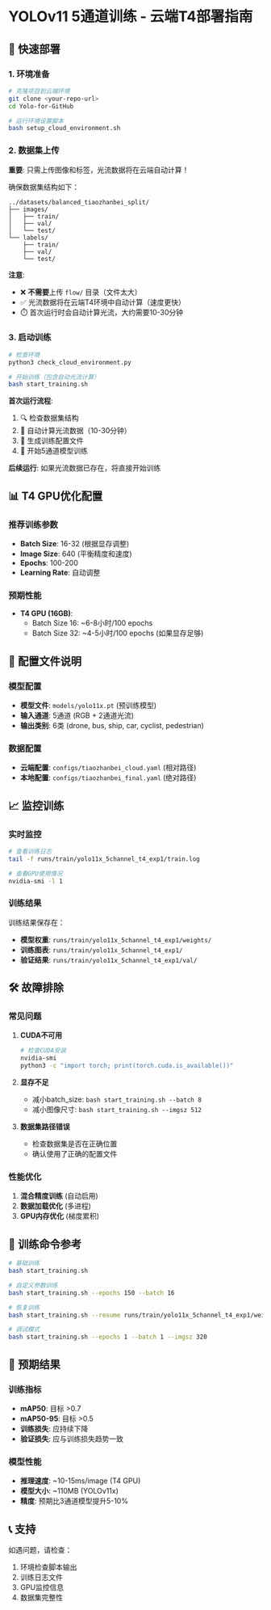 # YOLOv11 5通道训练 - 云端T4部署指南

## 🚀 快速部署

### 1. 环境准备
```bash
# 克隆项目到云端环境
git clone <your-repo-url>
cd Yolo-for-GitHub

# 运行环境设置脚本
bash setup_cloud_environment.sh
```

### 2. 数据集上传
**重要**: 只需上传图像和标签，光流数据将在云端自动计算！

确保数据集结构如下：
```
../datasets/balanced_tiaozhanbei_split/
├── images/
│   ├── train/
│   ├── val/
│   └── test/
└── labels/
    ├── train/
    ├── val/
    └── test/
```

**注意**:
- ❌ **不需要**上传 `flow/` 目录（文件太大）
- ✅ 光流数据将在云端T4环境中自动计算（速度更快）
- ⏱️ 首次运行时会自动计算光流，大约需要10-30分钟

### 3. 启动训练
```bash
# 检查环境
python3 check_cloud_environment.py

# 开始训练（包含自动光流计算）
bash start_training.sh
```

**首次运行流程**:
1. 🔍 检查数据集结构
2. 🌊 自动计算光流数据（10-30分钟）
3. 📝 生成训练配置文件
4. 🚀 开始5通道模型训练

**后续运行**: 如果光流数据已存在，将直接开始训练

## 📊 T4 GPU优化配置

### 推荐训练参数
- **Batch Size**: 16-32 (根据显存调整)
- **Image Size**: 640 (平衡精度和速度)
- **Epochs**: 100-200
- **Learning Rate**: 自动调整

### 预期性能
- **T4 GPU (16GB)**: 
  - Batch Size 16: ~6-8小时/100 epochs
  - Batch Size 32: ~4-5小时/100 epochs (如果显存足够)

## 🔧 配置文件说明

### 模型配置
- **模型文件**: `models/yolo11x.pt` (预训练模型)
- **输入通道**: 5通道 (RGB + 2通道光流)
- **输出类别**: 6类 (drone, bus, ship, car, cyclist, pedestrian)

### 数据配置
- **云端配置**: `configs/tiaozhanbei_cloud.yaml` (相对路径)
- **本地配置**: `configs/tiaozhanbei_final.yaml` (绝对路径)

## 📈 监控训练

### 实时监控
```bash
# 查看训练日志
tail -f runs/train/yolo11x_5channel_t4_exp1/train.log

# 查看GPU使用情况
nvidia-smi -l 1
```

### 训练结果
训练结果保存在：
- **模型权重**: `runs/train/yolo11x_5channel_t4_exp1/weights/`
- **训练图表**: `runs/train/yolo11x_5channel_t4_exp1/`
- **验证结果**: `runs/train/yolo11x_5channel_t4_exp1/val/`

## 🛠️ 故障排除

### 常见问题

1. **CUDA不可用**
   ```bash
   # 检查CUDA安装
   nvidia-smi
   python3 -c "import torch; print(torch.cuda.is_available())"
   ```

2. **显存不足**
   - 减小batch_size: `bash start_training.sh --batch 8`
   - 减小图像尺寸: `bash start_training.sh --imgsz 512`

3. **数据集路径错误**
   - 检查数据集是否在正确位置
   - 确认使用了正确的配置文件

### 性能优化

1. **混合精度训练** (自动启用)
2. **数据加载优化** (多进程)
3. **GPU内存优化** (梯度累积)

## 📝 训练命令参考

```bash
# 基础训练
bash start_training.sh

# 自定义参数训练
bash start_training.sh --epochs 150 --batch 16

# 恢复训练
bash start_training.sh --resume runs/train/yolo11x_5channel_t4_exp1/weights/last.pt

# 调试模式
bash start_training.sh --epochs 1 --batch 1 --imgsz 320
```

## 🎯 预期结果

### 训练指标
- **mAP50**: 目标 >0.7
- **mAP50-95**: 目标 >0.5
- **训练损失**: 应持续下降
- **验证损失**: 应与训练损失趋势一致

### 模型性能
- **推理速度**: ~10-15ms/image (T4 GPU)
- **模型大小**: ~110MB (YOLOv11x)
- **精度**: 预期比3通道模型提升5-10%

## 📞 支持

如遇问题，请检查：
1. 环境检查脚本输出
2. 训练日志文件
3. GPU监控信息
4. 数据集完整性

